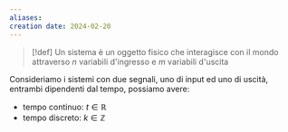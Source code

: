 ```yaml
---
aliases: 
creation date: 2024-02-20
---
```


> [!def]
> Un sistema è un oggetto fisico che interagisce con il mondo attraverso $n$ variabili d'ingresso e $m$ variabili d'uscita


Consideriamo i sistemi con due segnali, uno di input ed uno di uscità, entrambi dipendenti dal tempo, possiamo avere:
- tempo continuo: $t \in \mathbb{R}$
- tempo discreto: $k \in \mathbb{Z}$

